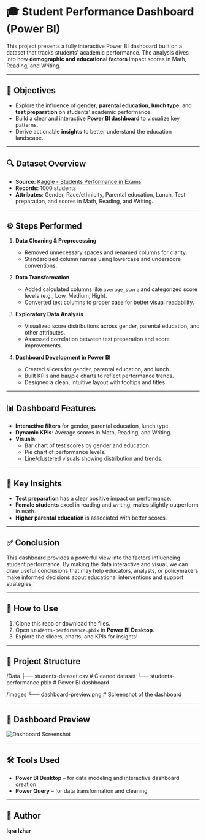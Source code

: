 # 🎓 Student Performance Dashboard (Power BI)

This project presents a fully interactive Power BI dashboard built on a dataset that tracks students' academic performance. The analysis dives into how **demographic and educational factors** impact scores in Math, Reading, and Writing.

---

## 🎯 Objectives

- Explore the influence of **gender**, **parental education**, **lunch type**, and **test preparation** on students’ academic performance.
- Build a clear and interactive **Power BI dashboard** to visualize key patterns.
- Derive actionable **insights** to better understand the education landscape.

---

## 🔍 Dataset Overview

- **Source**: [Kaggle - Students Performance in Exams](https://www.kaggle.com/datasets/spscientist/students-performance-in-exams)
- **Records**: 1000 students
- **Attributes**: Gender, Race/ethnicity, Parental education, Lunch, Test preparation, and scores in Math, Reading, and Writing.

---

## ⚙️ Steps Performed

1. **Data Cleaning & Preprocessing**
   - Removed unnecessary spaces and renamed columns for clarity.
   - Standardized column names using lowercase and underscore conventions.

2. **Data Transformation**
   - Added calculated columns like `average_score` and categorized score levels (e.g., Low, Medium, High).
   - Converted text columns to proper case for better visual readability.

3. **Exploratory Data Analysis**
   - Visualized score distributions across gender, parental education, and other attributes.
   - Assessed correlation between test preparation and score improvements.

4. **Dashboard Development in Power BI**
   - Created slicers for gender, parental education, and lunch.
   - Built KPIs and bar/pie charts to reflect performance trends.
   - Designed a clean, intuitive layout with tooltips and titles.

---

## 📊 Dashboard Features

- **Interactive filters** for gender, parental education, lunch type.
- **Dynamic KPIs**: Average scores in Math, Reading, and Writing.
- **Visuals**:
  - Bar chart of test scores by gender and education.
  - Pie chart of performance levels.
  - Line/clustered visuals showing distribution and trends.

---

## 🔑 Key Insights

- **Test preparation** has a clear positive impact on performance.
- **Female students** excel in reading and writing; **males** slightly outperform in math.
- **Higher parental education** is associated with better scores.

---

## ✅ Conclusion

This dashboard provides a powerful view into the factors influencing student performance. By making the data interactive and visual, we can draw useful conclusions that may help educators, analysts, or policymakers make informed decisions about educational interventions and support strategies.

---

## 🚀 How to Use

1. Clone this repo or download the files.
2. Open `students-performance.pbix` in **Power BI Desktop**.
3. Explore the slicers, charts, and KPIs for insights!

---

## 📁 Project Structure

/Data
├── students-dataset.csv # Cleaned dataset
└── students-performance.pbix # Power BI dashboard

/images
└── dashboard-preview.png # Screenshot of the dashboard


---

## 📸 Dashboard Preview

![Dashboard Screenshot](assets/dashboard-preview.png)

---

## 🛠 Tools Used

- **Power BI Desktop** – for data modeling and interactive dashboard creation  
- **Power Query** – for data transformation and cleaning

---

## 👤 Author

**Iqra Izhar**  

